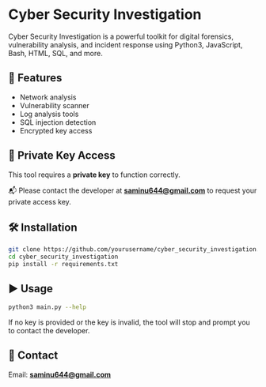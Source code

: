 # Cyber Security Investigation

Cyber Security Investigation is a powerful toolkit for digital forensics, vulnerability analysis, and incident response using Python3, JavaScript, Bash, HTML, SQL, and more.

## 🚀 Features
- Network analysis
- Vulnerability scanner
- Log analysis tools
- SQL injection detection
- Encrypted key access

## 🔐 Private Key Access
This tool requires a **private key** to function correctly.

📬 Please contact the developer at **saminu644@gmail.com** to request your private access key.

## 🛠 Installation
```bash
git clone https://github.com/yourusername/cyber_security_investigation.git
cd cyber_security_investigation
pip install -r requirements.txt
```

## ▶️ Usage
```bash
python3 main.py --help
```

If no key is provided or the key is invalid, the tool will stop and prompt you to contact the developer.

## 📩 Contact
Email: **saminu644@gmail.com**
